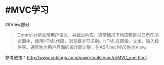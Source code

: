 #MVC学习
==========
##View部分

>Controller是处理用户请求，并做出响应，通常情况下响应都是以显示在浏览器中，使用HTML代码，浏览器才可识别。HTML有图像，文本，输入控件等。通常称为用户界面的设计即UI层，在ASP.net MVC称为View。
>
参考链接：http://www.cnblogs.com/powertoolsteam/p/MVC_one.html